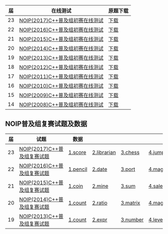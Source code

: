 
| 届 |在线测试 |原题下载|
|---|---|---|
|23|[NOIP(2017)C++普及组初赛在线测试](junior/preliminary/page/23-C++2017-10-14.html)|[下载](junior/preliminary/text/23.NOIP2017普及组初赛C++试题和答案.pdf)|
|22|[NOIP(2016)C++普及组初赛在线测试](junior/preliminary/page/22-C++2016-10-22.html)|[下载](junior/preliminary/text/22.NOIP2016普及组初赛C++试题和答案.pdf)|
|21|[NOIP(2015)C++普及组初赛在线测试](junior/preliminary/page/21-C++2015-10-11.html)|[下载](junior/preliminary/text/21.NOIP2015普及组初赛C++试题和答案.pdf)|
|20|[NOIP(2014)C++普及组初赛在线测试](junior/preliminary/page/20-C++2014-10-12.html)|[下载](junior/preliminary/text/20.NOIP2014普及组初赛C++试题和答案.pdf)|
|19|[NOIP(2013)C++普及组初赛在线测试](junior/preliminary/page/19-C++2013-10-13.html)|[下载](junior/preliminary/text/19.NOIP2013普及组初赛C++试题和答案.pdf)|
|18|[NOIP(2012)C++普及组初赛在线测试](junior/preliminary/page/18-C++2012-10-13.html)|[下载](junior/preliminary/text/18.NOIP2012普及组初赛C++试题和答案.pdf)|
|17|[NOIP(2011)C++普及组初赛在线测试](junior/preliminary/page/17-C++2011-10-15.html)|[下载](junior/preliminary/text/17.NOIP2011普及组初赛C++试题和答案.pdf)|
|16|[NOIP(2010)C++普及组初赛在线测试](junior/preliminary/page/16-C++2010-10-22.html)|[下载](junior/preliminary/text/16.NOIP2010普及组初赛C++试题和答案.pdf)|
|15|[NOIP(2009)C++普及组初赛在线测试](junior/preliminary/page/15-C++2009-10-17.html)|[下载](junior/preliminary/text/15.NOIP2009普及组初赛C++试题和答案.pdf)|
|14|[NOIP(2008)C++普及组初赛在线测试](junior/preliminary/page/14-C++2008-10-18.html)|[下载](junior/preliminary/text/14.NOIP2008普及组初赛C++试题和答案.pdf)|

## NOIP普及组复赛试题及数据

| 届 |试题 |数据 | | | |
|---|---|---|---|---|---|
|23|[NOIP(2017)C++普及组复赛试题](junior/repecharge/2017/23.NOIP2017普及组复赛C++试题.pdf)|[1.score](junior/repecharge/2017/data/1.score.rar)|[2.librarian](junior/repecharge/2017/data/2.librarian.rar)|[3.chess](junior/repecharge/2017/data/3.chess.rar)|[4.jump](junior/repecharge/2017/data/4.jump.rar)|
|22|[NOIP(2016)C++普及组复赛试题](junior/repecharge/2016/22.NOIP2016普及组复赛C++试题.pdf)|[1.pencil](junior/repecharge/2016/data/1.pencil.rar)|[2.date](junior/repecharge/2016/data/2.date.rar)|[3.port](junior/repecharge/2016/data/3.port.rar)|[4.magic](junior/repecharge/2016/data/4.magic.rar)|
|21|[NOIP(2015)C++普及组复赛试题](junior/repecharge/2015/21.NOIP2015普及组复赛C++试题.pdf)|[1.coin](junior/repecharge/2015/data/1.coin.rar)|[2.mine](junior/repecharge/2015/data/2.mine.rar)|[3.sum](junior/repecharge/2015/data/3.sum.rar)|[4.salesman](junior/repecharge/2015/data/4.salesman.rar)|
|20|[NOIP(2014)C++普及组复赛试题](junior/repecharge/2014/20.NOIP2014普及组复赛C++试题.pdf)|[1.count](junior/repecharge/2014/data/1.count.rar)|[2.ratio](junior/repecharge/2014/data/2.ratio.rar)|[3.matrix](junior/repecharge/2014/data/3.matrix.rar)|[4.magic](junior/repecharge/2014/data/4.submatrix.rar)|
|19|[NOIP(2013)C++普及组复赛试题](junior/repecharge/2013/19.NOIP2013普及组复赛C++试题.pdf)|[1.count](junior/repecharge/2013/data/1.count.rar)|[2.expr](junior/repecharge/2013/data/2.expr.rar)|[3.number](junior/repecharge/2013/data/3.number.rar)|[4.level](junior/repecharge/2013/data/4.level.rar)|
